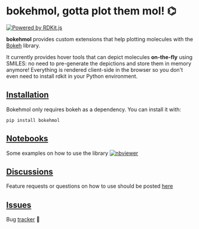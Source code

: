 # bokehmol, gotta plot them mol! ⌬

[![Powered by RDKit.js](https://img.shields.io/badge/Powered%20by-RDKit.js-3838ff.svg?logo=data:image/png;base64,iVBORw0KGgoAAAANSUhEUgAAABAAAAAQBAMAAADt3eJSAAAABGdBTUEAALGPC/xhBQAAACBjSFJNAAB6JgAAgIQAAPoAAACA6AAAdTAAAOpgAAA6mAAAF3CculE8AAAAFVBMVEXc3NwUFP8UPP9kZP+MjP+0tP////9ZXZotAAAAAXRSTlMAQObYZgAAAAFiS0dEBmFmuH0AAAAHdElNRQfmAwsPGi+MyC9RAAAAQElEQVQI12NgQABGQUEBMENISUkRLKBsbGwEEhIyBgJFsICLC0iIUdnExcUZwnANQWfApKCK4doRBsKtQFgKAQC5Ww1JEHSEkAAAACV0RVh0ZGF0ZTpjcmVhdGUAMjAyMi0wMy0xMVQxNToyNjo0NyswMDowMDzr2J4AAAAldEVYdGRhdGU6bW9kaWZ5ADIwMjItMDMtMTFUMTU6MjY6NDcrMDA6MDBNtmAiAAAAAElFTkSuQmCC)](https://www.rdkit.org/)

**bokehmol** provides custom extensions that help plotting molecules with the
[Bokeh](https://docs.bokeh.org/) library.

It currently provides hover tools that can depict molecules **on-the-fly** using SMILES: no need to
pre-generate the depictions and store them in memory anymore! Everything is rendered client-side in
the browser so you don't even need to install rdkit in your Python environment.

## [Installation](https://pypi.org/project/bokehmol/)

Bokehmol only requires bokeh as a dependency. You can install it with:
```
pip install bokehmol
```

## [Notebooks](https://github.com/cbouy/bokehmol/tree/master/notebooks)

Some examples on how to use the library [![nbviewer](https://raw.githubusercontent.com/jupyter/design/master/logos/Badges/nbviewer_badge.svg)](https://nbviewer.org/github/cbouy/bokehmol/blob/master/notebooks/quickstart.ipynb)

## [Discussions](https://github.com/cbouy/bokehmol/discussions)

Feature requests or questions on how to use should be posted [here](https://github.com/cbouy/bokehmol/discussions)

## [Issues](https://github.com/cbouy/bokehmol/issues)

Bug [tracker](https://github.com/cbouy/bokehmol/issues) 🐞
